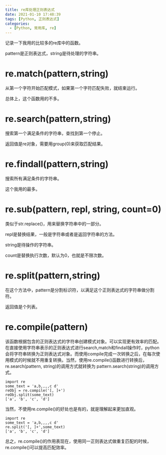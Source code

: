 ```yaml
---
title: re库处理正则表达式
date: 2021-01-10 17:48:39
tags: [Python, 正则表达式]
categories: 
  - [Python, 常用库, re]
---
```

记录一下我用的比较多的re库中的函数。

<!-- more -->

pattern是正则表达式，string是待处理的字符串。

# re.match(pattern,string)

从第一个字符开始匹配模式，如果第一个字符匹配失败，就结束运行。

总体上，这个函数用的不多。

# re.search(pattern,string)

搜索第一个满足条件的字符串，查找到第一个停止。

返回值是re对象，需要用group(0)来获取匹配结果。

# re.findall(pattern,string)

搜索所有满足条件的字符串。

这个我用的最多。

# re.sub(pattern, repl, string, count=0)

类似于str.replace()，用来替换字符串中的一部分。

repl是替换结果，一般是字符串或者是返回字符串的方法。

string是待操作的字符串。

count是替换执行次数，默认为0，也就是不限次数。

# re.split(pattern,string)

在这个方法中，pattern是分割标识符，以满足这个正则表达式的字符串做分割符。

返回值是个列表。

# re.compile(pattern)

该函数根据包含的正则表达式的字符串创建模式对象。可以实现更有效率的匹配。在直接使用字符串表示的正则表达式进行search,match和findall操作时，python会将字符串转换为正则表达式对象。而使用compile完成一次转换之后，在每次使用模式的时候就不用重复转换。当然，使用re.compile()函数进行转换后，re.search(pattern, string)的调用方式就转换为 pattern.search(string)的调用方式。

```
import re
some_text = 'a,b,,,,c d'
reObj = re.compile('[, ]+')
reObj.split(some_text)
['a', 'b', 'c', 'd']
```

当然，不使用re.compile()的好处也是有的，就是理解起来更加直观。

```
import re
some_text = 'a,b,,,,c d'
re.split('[, ]+',some_text)
['a', 'b', 'c', 'd']
```

总之，re.compile()的作用表现在，使用同一正则表达式做重复匹配的时候，re.compile()可以提高匹配效率。